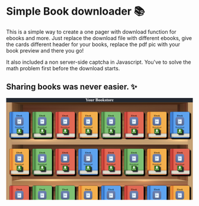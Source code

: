# Simple Book downloader 📚

This is a simple way to create a one pager with download function for ebooks and more. Just replace the download file with different ebooks, give the cards different header for your books, replace the pdf pic with your book preview and there you go!

It also included a non server-side captcha in Javascript. You've to solve the math problem first before the download starts.

## Sharing books was never easier. ✨


![Alt Text](Preview.png)

